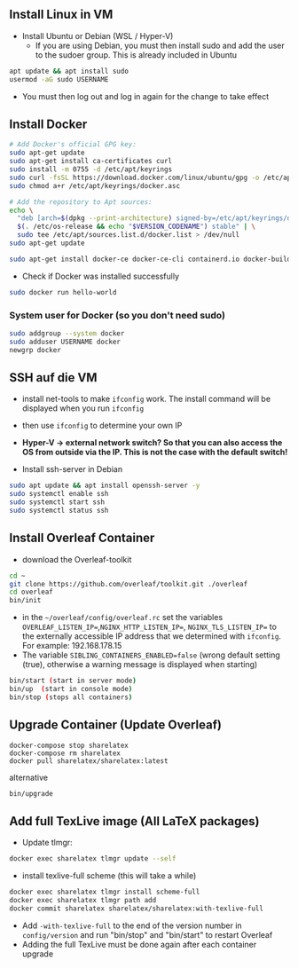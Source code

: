 ## Install Linux in VM

- Install Ubuntu or Debian (WSL / Hyper-V)
	- If you are using Debian, you must then install sudo and add the user to the sudoer group. This is already included in Ubuntu

```bash
apt update && apt install sudo
usermod -aG sudo USERNAME
```
- You must then log out and log in again for the change to take effect

## Install Docker

```bash
# Add Docker's official GPG key:
sudo apt-get update
sudo apt-get install ca-certificates curl
sudo install -m 0755 -d /etc/apt/keyrings
sudo curl -fsSL https://download.docker.com/linux/ubuntu/gpg -o /etc/apt/keyrings/docker.asc
sudo chmod a+r /etc/apt/keyrings/docker.asc

# Add the repository to Apt sources:
echo \
  "deb [arch=$(dpkg --print-architecture) signed-by=/etc/apt/keyrings/docker.asc] https://download.docker.com/linux/ubuntu \
  $(. /etc/os-release && echo "$VERSION_CODENAME") stable" | \
  sudo tee /etc/apt/sources.list.d/docker.list > /dev/null
sudo apt-get update
```

```bash
sudo apt-get install docker-ce docker-ce-cli containerd.io docker-buildx-plugin docker-compose-plugin
```

- Check if Docker was installed successfully
```bash
sudo docker run hello-world
```

### System user for Docker (so you don't need sudo)

```bash
sudo addgroup --system docker
sudo adduser USERNAME docker
newgrp docker
```

## SSH auf die VM

- install net-tools to make `ifconfig` work. The install command will be displayed when you run `ifconfig`
- then use `ifconfig` to determine your own IP
- **Hyper-V → external network switch? So that you can also access the OS from outside via the IP. This is not the case with the default switch!**

- Install ssh-server in Debian
```bash
sudo apt update && apt install openssh-server -y
sudo systemctl enable ssh
sudo systemctl start ssh
sudo systemctl status ssh
```

## Install Overleaf Container

- download the Overleaf-toolkit
```bash
cd ~
git clone https://github.com/overleaf/toolkit.git ./overleaf
cd overleaf
bin/init
```

- in the `~/overleaf/config/overleaf.rc` set the variables `OVERLEAF_LISTEN_IP=`,`NGINX_HTTP_LISTEN_IP=`, `NGINX_TLS_LISTEN_IP=` to the externally accessible IP address that we determined with `ifconfig`. For example: 192.168.178.15
- The variable `SIBLING_CONTAINERS_ENABLED=false` (wrong default setting (true), otherwise a warning message is displayed when starting)
```bash
bin/start (start in server mode)
bin/up  (start in console mode)
bin/stop (stops all containers)
```


## Upgrade Container (Update Overleaf)
```
docker-compose stop sharelatex
docker-compose rm sharelatex
docker pull sharelatex/sharelatex:latest
```
alternative
```bash
bin/upgrade
```

## Add full TexLive image (All LaTeX packages)

- Update tlmgr: 
```bash
docker exec sharelatex tlmgr update --self
```

- install texlive-full scheme (this will take a while)
```bash
docker exec sharelatex tlmgr install scheme-full
docker exec sharelatex tlmgr path add
docker commit sharelatex sharelatex/sharelatex:with-texlive-full
```

- Add `-with-texlive-full` to the end of the version number in `config/version` and run "bin/stop" and "bin/start" to restart Overleaf
- Adding the full TexLive must be done again after each container upgrade
